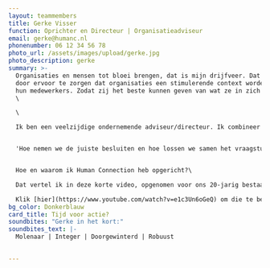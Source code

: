 ```yaml
---
layout: teammembers
title: Gerke Visser
function: Oprichter en Directeur | Organisatieadviseur
email: gerke@humanc.nl
phonenumber: 06 12 34 56 78
photo_url: /assets/images/upload/gerke.jpg
photo_description: gerke
summary: >-
  Organisaties en mensen tot bloei brengen, dat is mijn drijfveer. Dat doe ik
  door ervoor te zorgen dat organisaties een stimulerende context worden voor
  hun medewerkers. Zodat zij het beste kunnen geven van wat ze in zich hebben.
  ​\

  \

  Ik ben een veelzijdige ondernemende adviseur/directeur. Ik combineer scherpte met een warme mensgerichte aanpak. In complexe (re)organisatie vraagstukken help ik door het aandragen en kaderen van de juiste processtappen. ​


  'Hoe nemen we de juiste besluiten en hoe lossen we samen het vraagstuk op?' Als het lijkt alsof de puzzelstukken vanzelf in elkaar vallen, dan heb ik mijn werk goed gedaan.


  Hoe en waarom ik Human Connection heb opgericht?\

  Dat vertel ik ​in deze korte video, opgenomen voor ons 20-jarig bestaan in 2018. ​

  Klik [hier](https://www.youtube.com/watch?v=e1c3Un6oGeQ) om die te bekijken.​
bg_color: Donkerblauw
card_title: Tijd voor actie?
soundbites: "Gerke in het kort:"
soundbites_text: |-
  Molenaar | Integer | Doorgewinterd | Robuust

  ​
---
```

